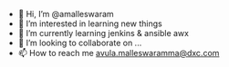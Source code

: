 - 👋 Hi, I’m @amalleswaram
- 👀 I’m interested in learning new things
- 🌱 I’m currently learning jenkins & ansible awx
- 💞️ I’m looking to collaborate on ...
- 📫 How to reach me avula.malleswaramma@dxc.com

<!---
amalleswaram/amalleswaram is a ✨ special ✨ repository because its `README.md` (this file) appears on your GitHub profile.
You can click the Preview link to take a look at your changes.
--->
